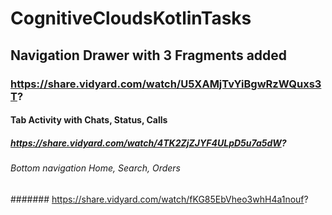 # CognitiveCloudsKotlinTasks
## Navigation Drawer with 3 Fragments added
### https://share.vidyard.com/watch/U5XAMjTvYiBgwRzWQuxs3T?
#### Tab Activity with Chats, Status, Calls
##### https://share.vidyard.com/watch/4TK2ZjZJYF4ULpD5u7a5dW?
###### Bottom navigation Home, Search, Orders
####### https://share.vidyard.com/watch/fKG85EbVheo3whH4a1nouf?
